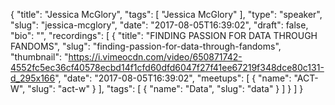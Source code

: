 {
  "title": "Jessica McGlory",
  "tags": [
    "Jessica McGlory"
  ],
  "type": "speaker",
  "slug": "jessica-mcglory",
  "date": "2017-08-05T16:39:02",
  "draft": false,
  "bio": "",
  "recordings": [
    {
      "title": "FINDING PASSION FOR DATA THROUGH FANDOMS",
      "slug": "finding-passion-for-data-through-fandoms",
      "thumbnail": "https://i.vimeocdn.com/video/650871742-4552fc5ec36cf40578ecbd14f1cfd60dfd6047f27f41ee67219f348dce80c131-d_295x166",
      "date": "2017-08-05T16:39:02",
      "meetups": [
        {
          "name": "ACT-W",
          "slug": "act-w"
        }
      ],
      "tags": [
        {
          "name": "Data",
          "slug": "data"
        }
      ]
    }
  ]
}